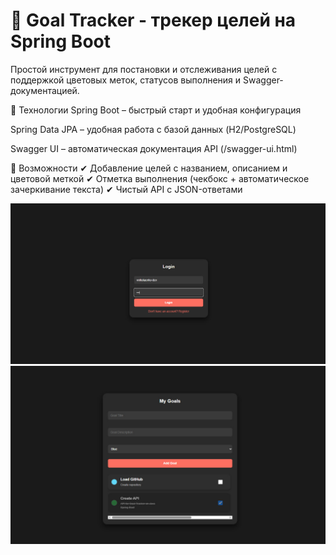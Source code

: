 # 🎯 Goal Tracker - трекер целей на Spring Boot

Простой инструмент для постановки и отслеживания целей с поддержкой цветовых меток, статусов выполнения и Swagger-документацией.

🚀 Технологии
Spring Boot – быстрый старт и удобная конфигурация

Spring Data JPA – удобная работа с базой данных (H2/PostgreSQL)

Swagger UI – автоматическая документация API (/swagger-ui.html)

🔹 Возможности
✔ Добавление целей с названием, описанием и цветовой меткой
✔ Отметка выполнения (чекбокс + автоматическое зачеркивание текста)
✔ Чистый API с JSON-ответами


![Регистрация](https://github.com/vnikolaenko-dev/goal-tracker/blob/main/demo/photo1.jpg)
![Приложение](https://github.com/vnikolaenko-dev/goal-tracker/blob/main/demo/photo2.jpg)
